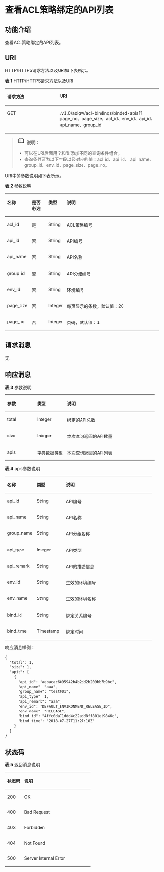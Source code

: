 # 查看ACL策略绑定的API列表<a name="apig-zh-api-180713095"></a>

## 功能介绍<a name="section48108351"></a>

查看ACL策略绑定的API列表。

## URI<a name="section30321983"></a>

HTTP/HTTPS请求方法以及URI如下表所示。

**表 1**  HTTP/HTTPS请求方法以及URI

<a name="table13964245"></a>
<table><thead align="left"><tr id="row5927404"><th class="cellrowborder" valign="top" width="34.339999999999996%" id="mcps1.2.3.1.1"><p id="p10357747"><a name="p10357747"></a><a name="p10357747"></a>请求方法</p>
</th>
<th class="cellrowborder" valign="top" width="65.66%" id="mcps1.2.3.1.2"><p id="p33671141"><a name="p33671141"></a><a name="p33671141"></a>URI</p>
</th>
</tr>
</thead>
<tbody><tr id="row43007916"><td class="cellrowborder" valign="top" width="34.339999999999996%" headers="mcps1.2.3.1.1 "><p id="p61089200"><a name="p61089200"></a><a name="p61089200"></a>GET</p>
</td>
<td class="cellrowborder" valign="top" width="65.66%" headers="mcps1.2.3.1.2 "><p id="p49278168"><a name="p49278168"></a><a name="p49278168"></a>/v1.0/apigw/acl-bindings/binded-apis[?page_no、page_size、acl_id、env_id、api_id、api_name、group_id]</p>
</td>
</tr>
</tbody>
</table>

>![](public_sys-resources/icon-note.gif) **说明：**   
>-   可以在URI后面用‘?’和‘&’添加不同的查询条件组合。  
>-   查询条件可为以下字段以及对应的值：acl\_id、api\_id、 api\_name、group\_id、env\_id、page\_size、page\_no。  

URI中的参数说明如下表所示。

**表 2**  参数说明

<a name="table10360252"></a>
<table><thead align="left"><tr id="row41405455"><th class="cellrowborder" valign="top" width="15.841584158415841%" id="mcps1.2.5.1.1"><p id="p65507579"><a name="p65507579"></a><a name="p65507579"></a>名称</p>
</th>
<th class="cellrowborder" valign="top" width="10.891089108910892%" id="mcps1.2.5.1.2"><p id="p4513716"><a name="p4513716"></a><a name="p4513716"></a>是否必选</p>
</th>
<th class="cellrowborder" valign="top" width="11.881188118811881%" id="mcps1.2.5.1.3"><p id="p30066721"><a name="p30066721"></a><a name="p30066721"></a>类型</p>
</th>
<th class="cellrowborder" valign="top" width="61.386138613861384%" id="mcps1.2.5.1.4"><p id="p19485355"><a name="p19485355"></a><a name="p19485355"></a>说明</p>
</th>
</tr>
</thead>
<tbody><tr id="row34809913"><td class="cellrowborder" valign="top" width="15.841584158415841%" headers="mcps1.2.5.1.1 "><p id="p1030708"><a name="p1030708"></a><a name="p1030708"></a>acl_id</p>
</td>
<td class="cellrowborder" valign="top" width="10.891089108910892%" headers="mcps1.2.5.1.2 "><p id="p16378499"><a name="p16378499"></a><a name="p16378499"></a>是</p>
</td>
<td class="cellrowborder" valign="top" width="11.881188118811881%" headers="mcps1.2.5.1.3 "><p id="p51590031"><a name="p51590031"></a><a name="p51590031"></a>String</p>
</td>
<td class="cellrowborder" valign="top" width="61.386138613861384%" headers="mcps1.2.5.1.4 "><p id="p1646885914475"><a name="p1646885914475"></a><a name="p1646885914475"></a>ACL策略编号</p>
</td>
</tr>
<tr id="row2484101164812"><td class="cellrowborder" valign="top" width="15.841584158415841%" headers="mcps1.2.5.1.1 "><p id="p16484161114486"><a name="p16484161114486"></a><a name="p16484161114486"></a>api_id</p>
</td>
<td class="cellrowborder" valign="top" width="10.891089108910892%" headers="mcps1.2.5.1.2 "><p id="p144848118484"><a name="p144848118484"></a><a name="p144848118484"></a>否</p>
</td>
<td class="cellrowborder" valign="top" width="11.881188118811881%" headers="mcps1.2.5.1.3 "><p id="p1348431110481"><a name="p1348431110481"></a><a name="p1348431110481"></a>String</p>
</td>
<td class="cellrowborder" valign="top" width="61.386138613861384%" headers="mcps1.2.5.1.4 "><p id="p1048411117487"><a name="p1048411117487"></a><a name="p1048411117487"></a>API编号</p>
</td>
</tr>
<tr id="row0718514154812"><td class="cellrowborder" valign="top" width="15.841584158415841%" headers="mcps1.2.5.1.1 "><p id="p127181814134815"><a name="p127181814134815"></a><a name="p127181814134815"></a>api_name</p>
</td>
<td class="cellrowborder" valign="top" width="10.891089108910892%" headers="mcps1.2.5.1.2 "><p id="p1271811444814"><a name="p1271811444814"></a><a name="p1271811444814"></a>否</p>
</td>
<td class="cellrowborder" valign="top" width="11.881188118811881%" headers="mcps1.2.5.1.3 "><p id="p1718161412482"><a name="p1718161412482"></a><a name="p1718161412482"></a>String</p>
</td>
<td class="cellrowborder" valign="top" width="61.386138613861384%" headers="mcps1.2.5.1.4 "><p id="p57181914184815"><a name="p57181914184815"></a><a name="p57181914184815"></a>API名称</p>
</td>
</tr>
<tr id="row28168760"><td class="cellrowborder" valign="top" width="15.841584158415841%" headers="mcps1.2.5.1.1 "><p id="p67077082"><a name="p67077082"></a><a name="p67077082"></a>group_id</p>
</td>
<td class="cellrowborder" valign="top" width="10.891089108910892%" headers="mcps1.2.5.1.2 "><p id="p64534548"><a name="p64534548"></a><a name="p64534548"></a>否</p>
</td>
<td class="cellrowborder" valign="top" width="11.881188118811881%" headers="mcps1.2.5.1.3 "><p id="p59915919"><a name="p59915919"></a><a name="p59915919"></a>String</p>
</td>
<td class="cellrowborder" valign="top" width="61.386138613861384%" headers="mcps1.2.5.1.4 "><p id="p1650420563482"><a name="p1650420563482"></a><a name="p1650420563482"></a>API分组编号</p>
</td>
</tr>
<tr id="row57943819"><td class="cellrowborder" valign="top" width="15.841584158415841%" headers="mcps1.2.5.1.1 "><p id="p62937758"><a name="p62937758"></a><a name="p62937758"></a>env_id</p>
</td>
<td class="cellrowborder" valign="top" width="10.891089108910892%" headers="mcps1.2.5.1.2 "><p id="p64793646"><a name="p64793646"></a><a name="p64793646"></a>否</p>
</td>
<td class="cellrowborder" valign="top" width="11.881188118811881%" headers="mcps1.2.5.1.3 "><p id="p13793954"><a name="p13793954"></a><a name="p13793954"></a>String</p>
</td>
<td class="cellrowborder" valign="top" width="61.386138613861384%" headers="mcps1.2.5.1.4 "><p id="p43568483"><a name="p43568483"></a><a name="p43568483"></a>环境编号</p>
</td>
</tr>
<tr id="row56572027"><td class="cellrowborder" valign="top" width="15.841584158415841%" headers="mcps1.2.5.1.1 "><p id="p18931481"><a name="p18931481"></a><a name="p18931481"></a>page_size</p>
</td>
<td class="cellrowborder" valign="top" width="10.891089108910892%" headers="mcps1.2.5.1.2 "><p id="p57055032"><a name="p57055032"></a><a name="p57055032"></a>否</p>
</td>
<td class="cellrowborder" valign="top" width="11.881188118811881%" headers="mcps1.2.5.1.3 "><p id="p58054912"><a name="p58054912"></a><a name="p58054912"></a>Integer</p>
</td>
<td class="cellrowborder" valign="top" width="61.386138613861384%" headers="mcps1.2.5.1.4 "><p id="p4827416"><a name="p4827416"></a><a name="p4827416"></a>每页显示的条数，默认值：20</p>
</td>
</tr>
<tr id="row43446745"><td class="cellrowborder" valign="top" width="15.841584158415841%" headers="mcps1.2.5.1.1 "><p id="p29525485"><a name="p29525485"></a><a name="p29525485"></a>page_no</p>
</td>
<td class="cellrowborder" valign="top" width="10.891089108910892%" headers="mcps1.2.5.1.2 "><p id="p42754085"><a name="p42754085"></a><a name="p42754085"></a>否</p>
</td>
<td class="cellrowborder" valign="top" width="11.881188118811881%" headers="mcps1.2.5.1.3 "><p id="p40528874"><a name="p40528874"></a><a name="p40528874"></a>Integer</p>
</td>
<td class="cellrowborder" valign="top" width="61.386138613861384%" headers="mcps1.2.5.1.4 "><p id="p61613347"><a name="p61613347"></a><a name="p61613347"></a>页码，默认值：1</p>
</td>
</tr>
</tbody>
</table>

## 请求消息<a name="section4462397"></a>

无

## 响应消息<a name="section25909887"></a>

**表 3**  参数说明

<a name="table32429224"></a>
<table><thead align="left"><tr id="row59168832"><th class="cellrowborder" valign="top" width="20%" id="mcps1.2.4.1.1"><p id="p27946094"><a name="p27946094"></a><a name="p27946094"></a>参数</p>
</th>
<th class="cellrowborder" valign="top" width="20%" id="mcps1.2.4.1.2"><p id="p49041181"><a name="p49041181"></a><a name="p49041181"></a>类型</p>
</th>
<th class="cellrowborder" valign="top" width="60%" id="mcps1.2.4.1.3"><p id="p12912757"><a name="p12912757"></a><a name="p12912757"></a>说明</p>
</th>
</tr>
</thead>
<tbody><tr id="row39300381"><td class="cellrowborder" valign="top" width="20%" headers="mcps1.2.4.1.1 "><p id="p29214269"><a name="p29214269"></a><a name="p29214269"></a>total</p>
</td>
<td class="cellrowborder" valign="top" width="20%" headers="mcps1.2.4.1.2 "><p id="p17545598"><a name="p17545598"></a><a name="p17545598"></a>Integer</p>
</td>
<td class="cellrowborder" valign="top" width="60%" headers="mcps1.2.4.1.3 "><p id="p11907335"><a name="p11907335"></a><a name="p11907335"></a>绑定的API总数</p>
</td>
</tr>
<tr id="row40057159"><td class="cellrowborder" valign="top" width="20%" headers="mcps1.2.4.1.1 "><p id="p23404432"><a name="p23404432"></a><a name="p23404432"></a>size</p>
</td>
<td class="cellrowborder" valign="top" width="20%" headers="mcps1.2.4.1.2 "><p id="p16710838"><a name="p16710838"></a><a name="p16710838"></a>Integer</p>
</td>
<td class="cellrowborder" valign="top" width="60%" headers="mcps1.2.4.1.3 "><p id="p33956381496"><a name="p33956381496"></a><a name="p33956381496"></a>本次查询返回的API数量</p>
</td>
</tr>
<tr id="row35496610"><td class="cellrowborder" valign="top" width="20%" headers="mcps1.2.4.1.1 "><p id="p56653166"><a name="p56653166"></a><a name="p56653166"></a>apis</p>
</td>
<td class="cellrowborder" valign="top" width="20%" headers="mcps1.2.4.1.2 "><p id="p25503730"><a name="p25503730"></a><a name="p25503730"></a>字典数据类型</p>
</td>
<td class="cellrowborder" valign="top" width="60%" headers="mcps1.2.4.1.3 "><p id="p15692174994918"><a name="p15692174994918"></a><a name="p15692174994918"></a>本次查询返回的API列表</p>
</td>
</tr>
</tbody>
</table>

**表 4**  apis参数说明

<a name="table3064469"></a>
<table><thead align="left"><tr id="row17586128"><th class="cellrowborder" valign="top" width="20%" id="mcps1.2.4.1.1"><p id="p15190255"><a name="p15190255"></a><a name="p15190255"></a>名称</p>
</th>
<th class="cellrowborder" valign="top" width="20%" id="mcps1.2.4.1.2"><p id="p22451167"><a name="p22451167"></a><a name="p22451167"></a>类型</p>
</th>
<th class="cellrowborder" valign="top" width="60%" id="mcps1.2.4.1.3"><p id="p6605256"><a name="p6605256"></a><a name="p6605256"></a>说明</p>
</th>
</tr>
</thead>
<tbody><tr id="row65263697"><td class="cellrowborder" valign="top" width="20%" headers="mcps1.2.4.1.1 "><p id="p51868066"><a name="p51868066"></a><a name="p51868066"></a>api_id</p>
</td>
<td class="cellrowborder" valign="top" width="20%" headers="mcps1.2.4.1.2 "><p id="p40563812"><a name="p40563812"></a><a name="p40563812"></a>String</p>
</td>
<td class="cellrowborder" valign="top" width="60%" headers="mcps1.2.4.1.3 "><p id="p1453935013506"><a name="p1453935013506"></a><a name="p1453935013506"></a>API编号</p>
</td>
</tr>
<tr id="row43119028"><td class="cellrowborder" valign="top" width="20%" headers="mcps1.2.4.1.1 "><p id="p20789256105012"><a name="p20789256105012"></a><a name="p20789256105012"></a>api_name</p>
</td>
<td class="cellrowborder" valign="top" width="20%" headers="mcps1.2.4.1.2 "><p id="p40085061"><a name="p40085061"></a><a name="p40085061"></a>String</p>
</td>
<td class="cellrowborder" valign="top" width="60%" headers="mcps1.2.4.1.3 "><p id="p25664504"><a name="p25664504"></a><a name="p25664504"></a>API名称</p>
</td>
</tr>
<tr id="row29653949"><td class="cellrowborder" valign="top" width="20%" headers="mcps1.2.4.1.1 "><p id="p53159658"><a name="p53159658"></a><a name="p53159658"></a>group_name</p>
</td>
<td class="cellrowborder" valign="top" width="20%" headers="mcps1.2.4.1.2 "><p id="p10965023"><a name="p10965023"></a><a name="p10965023"></a>String</p>
</td>
<td class="cellrowborder" valign="top" width="60%" headers="mcps1.2.4.1.3 "><p id="p35541923185110"><a name="p35541923185110"></a><a name="p35541923185110"></a>API分组名称</p>
</td>
</tr>
<tr id="row7547442"><td class="cellrowborder" valign="top" width="20%" headers="mcps1.2.4.1.1 "><p id="p7363043"><a name="p7363043"></a><a name="p7363043"></a>api_type</p>
</td>
<td class="cellrowborder" valign="top" width="20%" headers="mcps1.2.4.1.2 "><p id="p1191319458510"><a name="p1191319458510"></a><a name="p1191319458510"></a>Integer</p>
</td>
<td class="cellrowborder" valign="top" width="60%" headers="mcps1.2.4.1.3 "><p id="p11585105035114"><a name="p11585105035114"></a><a name="p11585105035114"></a>API类型</p>
</td>
</tr>
<tr id="row49156898"><td class="cellrowborder" valign="top" width="20%" headers="mcps1.2.4.1.1 "><p id="p956911568513"><a name="p956911568513"></a><a name="p956911568513"></a>api_remark</p>
</td>
<td class="cellrowborder" valign="top" width="20%" headers="mcps1.2.4.1.2 "><p id="p60317603"><a name="p60317603"></a><a name="p60317603"></a>String</p>
</td>
<td class="cellrowborder" valign="top" width="60%" headers="mcps1.2.4.1.3 "><p id="p92258595214"><a name="p92258595214"></a><a name="p92258595214"></a>API的描述信息</p>
</td>
</tr>
<tr id="row06631111185215"><td class="cellrowborder" valign="top" width="20%" headers="mcps1.2.4.1.1 "><p id="p12663111113524"><a name="p12663111113524"></a><a name="p12663111113524"></a>env_id</p>
</td>
<td class="cellrowborder" valign="top" width="20%" headers="mcps1.2.4.1.2 "><p id="p196631311125212"><a name="p196631311125212"></a><a name="p196631311125212"></a>String</p>
</td>
<td class="cellrowborder" valign="top" width="60%" headers="mcps1.2.4.1.3 "><p id="p4663191125213"><a name="p4663191125213"></a><a name="p4663191125213"></a>生效的环境编号</p>
</td>
</tr>
<tr id="row116261023115215"><td class="cellrowborder" valign="top" width="20%" headers="mcps1.2.4.1.1 "><p id="p1762652365210"><a name="p1762652365210"></a><a name="p1762652365210"></a>env_name</p>
</td>
<td class="cellrowborder" valign="top" width="20%" headers="mcps1.2.4.1.2 "><p id="p1962632335216"><a name="p1962632335216"></a><a name="p1962632335216"></a>String</p>
</td>
<td class="cellrowborder" valign="top" width="60%" headers="mcps1.2.4.1.3 "><p id="p2062619238522"><a name="p2062619238522"></a><a name="p2062619238522"></a>生效的环境名称</p>
</td>
</tr>
<tr id="row142059343525"><td class="cellrowborder" valign="top" width="20%" headers="mcps1.2.4.1.1 "><p id="p720503415521"><a name="p720503415521"></a><a name="p720503415521"></a>bind_id</p>
</td>
<td class="cellrowborder" valign="top" width="20%" headers="mcps1.2.4.1.2 "><p id="p172051834165217"><a name="p172051834165217"></a><a name="p172051834165217"></a>String</p>
</td>
<td class="cellrowborder" valign="top" width="60%" headers="mcps1.2.4.1.3 "><p id="p120563414529"><a name="p120563414529"></a><a name="p120563414529"></a>绑定关系编号</p>
</td>
</tr>
<tr id="row1781494885219"><td class="cellrowborder" valign="top" width="20%" headers="mcps1.2.4.1.1 "><p id="p138141648125212"><a name="p138141648125212"></a><a name="p138141648125212"></a>bind_time</p>
</td>
<td class="cellrowborder" valign="top" width="20%" headers="mcps1.2.4.1.2 "><p id="p14814184816526"><a name="p14814184816526"></a><a name="p14814184816526"></a>Timestamp</p>
</td>
<td class="cellrowborder" valign="top" width="60%" headers="mcps1.2.4.1.3 "><p id="p8814124825211"><a name="p8814124825211"></a><a name="p8814124825211"></a>绑定时间</p>
</td>
</tr>
</tbody>
</table>

响应消息样例：

```
{
  "total": 1,
  "size": 1,
  "apis": [
    {
      "api_id": "aebacac6095942b4b2dd2b209bb7b9bc",
      "api_name": "aaa",
      "group_name": "test001",
      "api_type": 1,
      "api_remark": "aaa",
      "env_id": "DEFAULT_ENVIRONMENT_RELEASE_ID",
      "env_name": "RELEASE",
      "bind_id": "4ffc0da71ddd4c22add8ff801e19846c",
      "bind_time": "2018-07-27T11:27:10Z"
    }
  ]
}
```

## 状态码<a name="section40161578"></a>

**表 5**  返回消息说明

<a name="table48484883"></a>
<table><thead align="left"><tr id="row52625885"><th class="cellrowborder" valign="top" width="20%" id="mcps1.2.3.1.1"><p id="p34838322"><a name="p34838322"></a><a name="p34838322"></a>状态码</p>
</th>
<th class="cellrowborder" valign="top" width="80%" id="mcps1.2.3.1.2"><p id="p3331856"><a name="p3331856"></a><a name="p3331856"></a>说明</p>
</th>
</tr>
</thead>
<tbody><tr id="row1444894"><td class="cellrowborder" valign="top" width="20%" headers="mcps1.2.3.1.1 "><p id="p49927556"><a name="p49927556"></a><a name="p49927556"></a>200</p>
</td>
<td class="cellrowborder" valign="top" width="80%" headers="mcps1.2.3.1.2 "><p id="p17600235"><a name="p17600235"></a><a name="p17600235"></a>OK</p>
</td>
</tr>
<tr id="row24184390"><td class="cellrowborder" valign="top" width="20%" headers="mcps1.2.3.1.1 "><p id="p12778577"><a name="p12778577"></a><a name="p12778577"></a>400</p>
</td>
<td class="cellrowborder" valign="top" width="80%" headers="mcps1.2.3.1.2 "><p id="p28431792"><a name="p28431792"></a><a name="p28431792"></a>Bad Request</p>
</td>
</tr>
<tr id="row54559539"><td class="cellrowborder" valign="top" width="20%" headers="mcps1.2.3.1.1 "><p id="p57246508"><a name="p57246508"></a><a name="p57246508"></a>403</p>
</td>
<td class="cellrowborder" valign="top" width="80%" headers="mcps1.2.3.1.2 "><p id="p6455533"><a name="p6455533"></a><a name="p6455533"></a>Forbidden</p>
</td>
</tr>
<tr id="row58099800"><td class="cellrowborder" valign="top" width="20%" headers="mcps1.2.3.1.1 "><p id="p8463385"><a name="p8463385"></a><a name="p8463385"></a>404</p>
</td>
<td class="cellrowborder" valign="top" width="80%" headers="mcps1.2.3.1.2 "><p id="p14445623"><a name="p14445623"></a><a name="p14445623"></a>Not Found</p>
</td>
</tr>
<tr id="row62901748"><td class="cellrowborder" valign="top" width="20%" headers="mcps1.2.3.1.1 "><p id="p61876840"><a name="p61876840"></a><a name="p61876840"></a>500</p>
</td>
<td class="cellrowborder" valign="top" width="80%" headers="mcps1.2.3.1.2 "><p id="p6744143"><a name="p6744143"></a><a name="p6744143"></a>Server Internal Error</p>
</td>
</tr>
</tbody>
</table>

